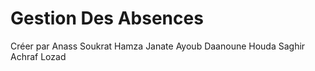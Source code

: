 # Gestion Des Absences

Créer par
Anass Soukrat
Hamza Janate
Ayoub Daanoune
Houda Saghir
Achraf Lozad
